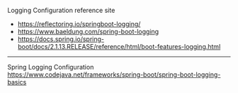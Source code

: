 Logging Configuration reference site
- https://reflectoring.io/springboot-logging/
- https://www.baeldung.com/spring-boot-logging
- https://docs.spring.io/spring-boot/docs/2.1.13.RELEASE/reference/html/boot-features-logging.html
--------------------------------------------------------------------------
Spring Logging Configuration
https://www.codejava.net/frameworks/spring-boot/spring-boot-logging-basics
